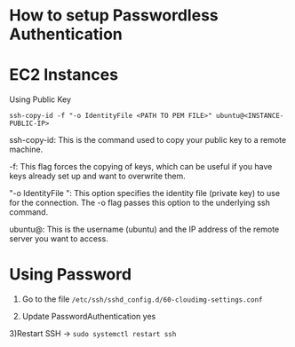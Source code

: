 # How to setup Passwordless Authentication

# EC2 Instances

Using Public Key

```ssh-copy-id -f "-o IdentityFile <PATH TO PEM FILE>" ubuntu@<INSTANCE-PUBLIC-IP>```

ssh-copy-id: This is the command used to copy your public key to a remote machine.

-f: This flag forces the copying of keys, which can be useful if you have keys already set up and want to overwrite them.

"-o IdentityFile ": This option specifies the identity file (private key) to use for the connection. The -o flag passes this option to the underlying ssh command.

ubuntu@: This is the username (ubuntu) and the IP address of the remote server you want to access.

# Using Password

1) Go to the file ```/etc/ssh/sshd_config.d/60-cloudimg-settings.conf```

2) Update PasswordAuthentication yes

3)Restart SSH -> ```sudo systemctl restart ssh```
